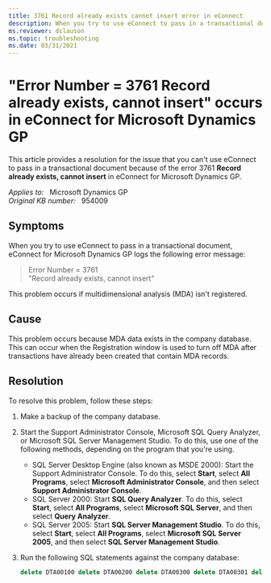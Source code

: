 ```yaml
---
title: 3761 Record already exists cannot insert error in eConnect
description: When you try to use eConnect to pass in a transactional document, you may receive error 3761 record already exists error in eConnect for Microsoft Dynamics GP.
ms.reviewer: dclauson
ms.topic: troubleshooting
ms.date: 03/31/2021
---
```

# "Error Number = 3761 Record already exists, cannot insert" occurs in eConnect for Microsoft Dynamics GP

This article provides a resolution for the issue that you can't use eConnect to pass in a transactional document because of the error 3761 **Record already exists, cannot insert** in eConnect for Microsoft Dynamics GP.

_Applies to:_ &nbsp; Microsoft Dynamics GP  
_Original KB number:_ &nbsp; 954009

## Symptoms

When you try to use eConnect to pass in a transactional document, eConnect for Microsoft Dynamics GP logs the following error message:

> Error Number = 3761  
"Record already exists, cannot insert"

This problem occurs if multidimensional analysis (MDA) isn't registered.

## Cause

This problem occurs because MDA data exists in the company database. This can occur when the Registration window is used to turn off MDA after transactions have already been created that contain MDA records.

## Resolution

To resolve this problem, follow these steps:

1. Make a backup of the company database.

2. Start the Support Administrator Console, Microsoft SQL Query Analyzer, or Microsoft SQL Server Management Studio. To do this, use one of the following methods, depending on the program that you're using.

    - SQL Server Desktop Engine (also known as MSDE 2000): Start the Support Administrator Console. To do this, select **Start**, select **All Programs**, select **Microsoft Administrator Console**, and then select **Support Administrator Console**.
    - SQL Server 2000: Start **SQL Query Analyzer**. To do this, select **Start**, select **All Programs**, select **Microsoft SQL Server**, and then select **Query Analyzer**.
    - SQL Server 2005: Start **SQL Server Management Studio**. To do this, select **Start**, select **All Programs**, select **Microsoft SQL Server 2005**, and then select **SQL Server Management Studio**.

3. Run the following SQL statements against the company database:

   ```sql
   delete DTA00100 delete DTA00200 delete DTA00300 delete DTA00301 delete DTA00700 delete DTA10100 delete DTA10200
   ```
